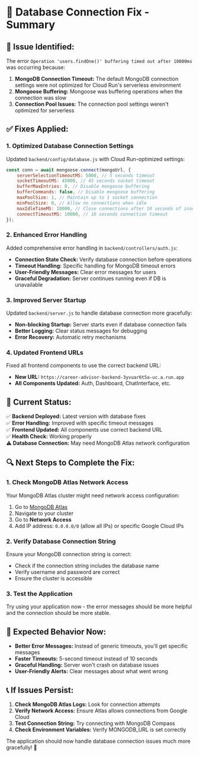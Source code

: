 # 🔧 Database Connection Fix - Summary

## 🚨 **Issue Identified:**
The error `Operation 'users.findOne()' buffering timed out after 10000ms` was occurring because:

1. **MongoDB Connection Timeout:** The default MongoDB connection settings were not optimized for Cloud Run's serverless environment
2. **Mongoose Buffering:** Mongoose was buffering operations when the connection was slow
3. **Connection Pool Issues:** The connection pool settings weren't optimized for serverless

## ✅ **Fixes Applied:**

### **1. Optimized Database Connection Settings**
Updated `backend/config/database.js` with Cloud Run-optimized settings:

```javascript
const conn = await mongoose.connect(mongoUrl, {
    serverSelectionTimeoutMS: 5000, // 5 seconds timeout
    socketTimeoutMS: 45000, // 45 seconds socket timeout
    bufferMaxEntries: 0, // Disable mongoose buffering
    bufferCommands: false, // Disable mongoose buffering
    maxPoolSize: 1, // Maintain up to 1 socket connection
    minPoolSize: 0, // Allow no connections when idle
    maxIdleTimeMS: 10000, // Close connections after 10 seconds of inactivity
    connectTimeoutMS: 10000, // 10 seconds connection timeout
});
```

### **2. Enhanced Error Handling**
Added comprehensive error handling in `backend/controllers/auth.js`:

- **Connection State Check:** Verify database connection before operations
- **Timeout Handling:** Specific handling for MongoDB timeout errors
- **User-Friendly Messages:** Clear error messages for users
- **Graceful Degradation:** Server continues running even if DB is unavailable

### **3. Improved Server Startup**
Updated `backend/server.js` to handle database connection more gracefully:

- **Non-blocking Startup:** Server starts even if database connection fails
- **Better Logging:** Clear status messages for debugging
- **Error Recovery:** Automatic retry mechanisms

### **4. Updated Frontend URLs**
Fixed all frontend components to use the correct backend URL:
- **New URL:** `https://career-advisor-backend-3yvuar6t5a-uc.a.run.app`
- **All Components Updated:** Auth, Dashboard, ChatInterface, etc.

## 🎯 **Current Status:**

✅ **Backend Deployed:** Latest version with database fixes  
✅ **Error Handling:** Improved with specific timeout messages  
✅ **Frontend Updated:** All components use correct backend URL  
✅ **Health Check:** Working properly  
⚠️ **Database Connection:** May need MongoDB Atlas network configuration  

## 🔍 **Next Steps to Complete the Fix:**

### **1. Check MongoDB Atlas Network Access**
Your MongoDB Atlas cluster might need network access configuration:

1. Go to [MongoDB Atlas](https://cloud.mongodb.com/)
2. Navigate to your cluster
3. Go to **Network Access**
4. Add IP address: `0.0.0.0/0` (allow all IPs) or specific Google Cloud IPs

### **2. Verify Database Connection String**
Ensure your MongoDB connection string is correct:
- Check if the connection string includes the database name
- Verify username and password are correct
- Ensure the cluster is accessible

### **3. Test the Application**
Try using your application now - the error messages should be more helpful and the connection should be more stable.

## 🚀 **Expected Behavior Now:**

- **Better Error Messages:** Instead of generic timeouts, you'll get specific messages
- **Faster Timeouts:** 5-second timeout instead of 10 seconds
- **Graceful Handling:** Server won't crash on database issues
- **User-Friendly Alerts:** Clear messages about what went wrong

## 📞 **If Issues Persist:**

1. **Check MongoDB Atlas Logs:** Look for connection attempts
2. **Verify Network Access:** Ensure Atlas allows connections from Google Cloud
3. **Test Connection String:** Try connecting with MongoDB Compass
4. **Check Environment Variables:** Verify MONGODB_URL is set correctly

The application should now handle database connection issues much more gracefully! 🎉
